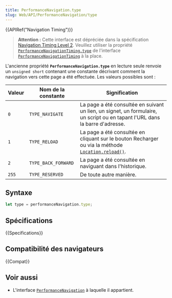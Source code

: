 ```yaml
---
title: PerformanceNavigation.type
slug: Web/API/PerformanceNavigation/type
---
```


{{APIRef("Navigation Timing")}}

> **Attention :** Cette interface est dépréciée dans la spécification [Navigation Timing Level 2](https://w3c.github.io/navigation-timing/#obsolete). Veuillez utiliser la propriété [`PerformanceNavigationTiming.type`](/fr/docs/Web/API/PerformanceNavigationTiming/type) de l'interface [`PerformanceNavigationTiming`](/fr/docs/Web/API/PerformanceNavigationTiming) à la place.

L'ancienne propriété **`PerformanceNavigation.type`** en lecture seule renvoie un `unsigned short` contenant une constante décrivant comment la navigation vers cette page a été effectuée. Les valeurs possibles sont :

| Valeur | Nom de la constante | Signification                                                                                                                          |
| ------ | ------------------- | -------------------------------------------------------------------------------------------------------------------------------------- |
| `0`    | `TYPE_NAVIGATE`     | La page a été consultée en suivant un lien, un signet, un formulaire, un script ou en tapant l'URL dans la barre d'adresse.            |
| `1`    | `TYPE_RELOAD`       | La page a été consultée en cliquant sur le bouton Recharger ou via la méthode [`Location.reload()`](/fr/docs/Web/API/Location/reload). |
| `2`    | `TYPE_BACK_FORWARD` | La page a été consultée en naviguant dans l'historique.                                                                                |
| `255`  | `TYPE_RESERVED`     | De toute autre manière.                                                                                                                |

## Syntaxe

```js
let type = performanceNavigation.type;
```

## Spécifications

{{Specifications}}

## Compatibilité des navigateurs

{{Compat}}

## Voir aussi

- L'interface [`PerformanceNavigation`](/fr/docs/Web/API/PerformanceNavigation) à laquelle il appartient.

